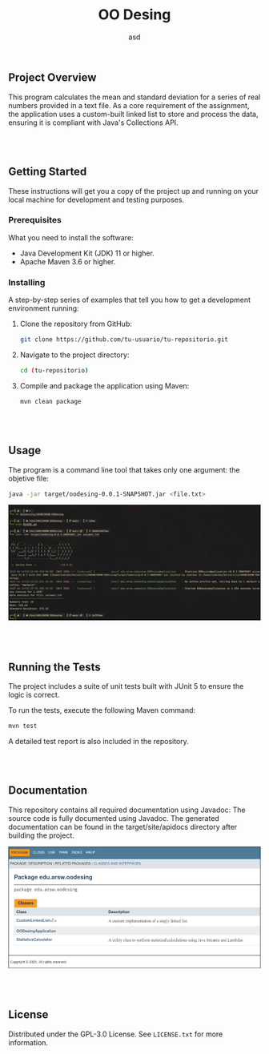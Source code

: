 <div align="center">
  
<h1 align="center">OO Desing </h1>

<p align="center">
asd
</p>

</div>

</br>


## Project Overview

This program calculates the mean and standard deviation for a series of real numbers provided in a text file. As a core requirement of the assignment, the application uses a custom-built linked list to store and process the data, ensuring it is compliant with Java's Collections API.


</br>
</br>

## Getting Started

These instructions will get you a copy of the project up and running on your local machine for development and testing purposes.

### Prerequisites

What you need to install the software:
- Java Development Kit (JDK) 11 or higher.
- Apache Maven 3.6 or higher.

### Installing

A step-by-step series of examples that tell you how to get a development environment running:

1.  Clone the repository from GitHub:
    ```sh
    git clone https://github.com/tu-usuario/tu-repositorio.git
    ```
2.  Navigate to the project directory:
    ```sh
    cd (tu-repositorio)
    ```
3.  Compile and package the application using Maven:
    ```sh
    mvn clean package
    ```

</br>
</br>


## Usage
The program is a command line tool that takes only one argument: the objetive file: 

```sh
java -jar target/oodesing-0.0.1-SNAPSHOT.jar <file.txt>    
```

![example](/docs/example.png)

</br>
</br>


## Running the Tests

The project includes a suite of unit tests built with JUnit 5 to ensure the logic is correct.

To run the tests, execute the following Maven command:

```sh
mvn test
```

A detailed test report is also included in the repository.


</br>
</br>


## Documentation

This repository contains all required documentation using Javadoc: The source code is fully documented using Javadoc. The generated documentation can be found in the target/site/apidocs directory after building the project.

![javadoc](/docs/javadoc.png)

</br>
</br>

## License
Distributed under the GPL-3.0 License. See `LICENSE.txt` for more information.
